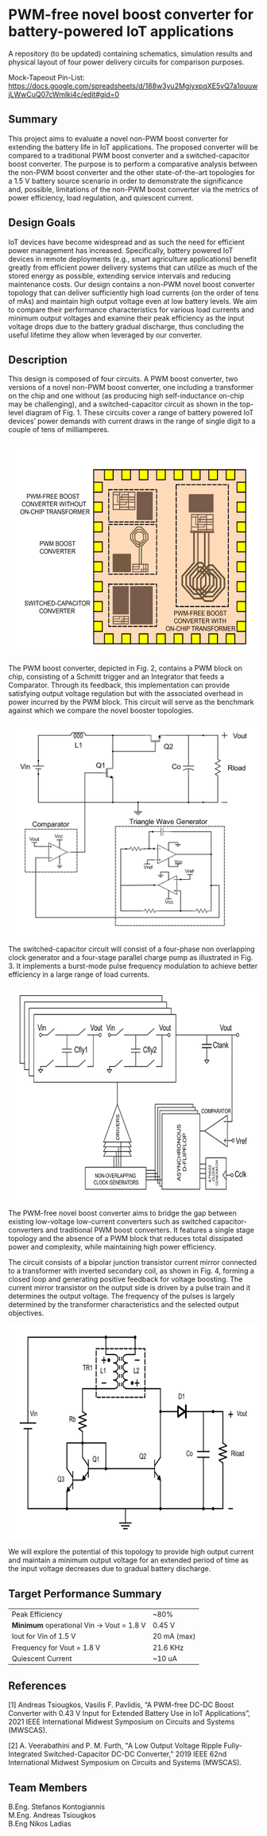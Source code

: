 # PWM-free novel boost converter for battery-powered IoT applications
A repository (to be updated) containing schematics, simulation results and physical layout of four power delivery circuits for comparison purposes.

Mock-Tapeout Pin-List: https://docs.google.com/spreadsheets/d/188w3yu2MgiyxpqXE5yQ7a1ouuwjLWwCuQ07cWmlki4c/edit#gid=0

## Summary
This project aims to evaluate a novel non-PWM boost converter for extending the battery life in IoT applications. The proposed converter will be compared to a traditional PWM boost converter and a switched-capacitor boost converter. The purpose is to perform a comparative analysis between the non-PWM boost converter and the other state-of-the-art topologies for a 1.5 V battery source scenario in order to demonstrate the significance and, possible, limitations of the non-PWM boost converter via the metrics of power efficiency, load regulation, and quiescent current.

## Design Goals
IoT devices have become widespread and as such the need for efficient power management has increased. Specifically, battery powered IoT devices in remote deployments (e.g., smart agriculture applications) benefit greatly from efficient power delivery systems that can utilize as much of the stored energy as possible, extending service intervals and reducing maintenance costs. Our design contains a non-PWM novel boost converter topology that can deliver sufficiently high load currents (on the order of tens of mAs) and maintain high output voltage even at low battery levels. We aim to compare their performance characteristics for various load currents and minimum output voltages and examine their peak efficiency as the input voltage drops due to the battery gradual discharge, thus concluding the useful lifetime they allow when leveraged by our converter.

## Description
This design is composed of four circuits. A PWM boost converter, two versions of a novel non-PWM boost converter, one including a transformer on the chip and one without (as producing high self-inductance on-chip may be challenging), and a switched-capacitor circuit as shown in the top-level diagram of Fig. 1. These circuits cover a range of battery powered IoT devices’ power demands with current draws in the range of single digit to a couple of tens of milliamperes.

<img src="/Resources/chip_overview.png" width="570" height="432" />

The PWM boost converter, depicted in Fig. 2, contains a PWM block on chip, consisting of a Schmitt trigger and an Integrator that feeds a Comparator. Through its feedback, this implementation can provide satisfying output voltage regulation but with the associated overhead in power incurred by the PWM block. This circuit will serve as the benchmark against which we compare the novel booster topologies.

<img src="/Resources/pwmboost.png" width="570" height="432" />

The switched-capacitor circuit will consist of a four-phase non overlapping clock generator and a four-stage parallel charge pump as illustrated in Fig. 3. It implements a burst-mode pulse frequency modulation to achieve better efficiency in a large range of load currents.

<img src="/Resources/scc.png" width="620" height="432" />

The PWM-free novel boost converter aims to bridge the gap between existing low-voltage low-current converters such as switched capacitor-converters and traditional PWM boost converters. It features a single stage topology and the absence of a PWM block that reduces total dissipated power and complexity, while maintaining high power efficiency.

The circuit consists of a bipolar junction transistor current mirror connected to a transformer with inverted secondary coil, as shown in Fig. 4, forming a closed loop and generating positive feedback for voltage boosting. The current mirror transistor on the output side is driven by a pulse train and it determines the output voltage. The frequency of the pulses is largely determined by the transformer characteristics and the selected output objectives.


<img src="/Resources/pwmfreeboost.png" width="620" height="432" />

We will explore the potential of this topology to provide high output current and maintain a minimum output voltage for an extended period of time as the input voltage decreases due to gradual battery discharge.

## Target Performance Summary

|  |  |
| ------ | ------ |
| Peak Efficiency | ~80% |
| **Minimum** operational Vin -> Vout = 1.8 V | 0.45 V |
| Iout for Vin of 1.5 V | 20 mA (max)|
| Frequency for Vout = 1.8 V | 21.6 KHz |
| Quiescent Current | ~10 uA |

## References
[1] Andreas Tsiougkos, Vasilis F. Pavlidis, “A PWM-free DC-DC Boost Converter with 0.43 V
Input for Extended Battery Use in IoT Applications”, 2021 IEEE International Midwest Symposium on Circuits and Systems (MWSCAS).

[2] A. Veerabathini and P. M. Furth, "A Low Output Voltage Ripple Fully-Integrated Switched-Capacitor DC-DC Converter," 2019 IEEE 62nd International Midwest Symposium on Circuits and Systems (MWSCAS).

## Team Members
B.Eng. Stefanos Kontogiannis\
M.Eng. Andreas Tsiougkos\
B.Eng Nikos Ladias
